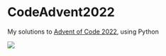 # CodeAdvent2022

My solutions to [Advent of Code 2022](https://adventofcode.com/2022), using Python

![](https://img.shields.io/badge/stars%20⭐-12-yellow)